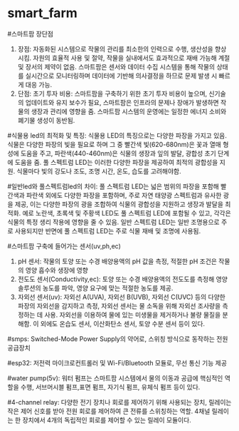 # smart_farm

#스마트팜 장단점
1. 장점: 자동화된 시스템으로 작물의 관리를 최소한의 인력으로 수행, 생산성을 향상시킴. 자원의 효율적 사용 및 절약, 작물을 실내에서도 효과적으로 재배 가능해 계절 및 장서의 제약이 없음. 스마트팜은 센서와 데이터 수집 시스템을 통해 작물의 상태를 실시간으로 모니터링하며 데이터에 기반해 의사결정을 하므로 문제 발생 시 빠르게 대응 가능.
2. 단점: 초기 투자 비용: 스마트팜을 구축하기 위한 초기 투자 비용이 높으며, 신기술의 업데이트와 유지 보수가 필요, 스마트팜은 인프라의 문제나 장애가 발생하면 작물의 생장과 관리에 영향을 줌. 스마트팜 시스템의 운영에는 일정한 에너지 소비와 폐기물 생성이 동반됨.

#식물용 led의 최적화 및 특징:
식물용 LED의 특징으로는 다양한 파장을 가지고 있음. 식물은 다양한 파장의 빛을 필요로 하며 그 중 빨간색 빛(620-680nm)은 꽃과 열매 형성에 도움을 주고, 파란색(440-460nm)은 식물의 생장과 잎의 발달, 광합성 초기 단계에 도움을 줌. 풀 스펙트럼 LED는 이러한 다양한 파장을 제공하여 최적의 광합성을 지원. 식물마다 빛의 강도나 조도, 조명 시간, 온도, 습도를 고려해야함.

#일반led와 풀스펙트럼led의 차이:
풀 스펙트럼 LED는 넓은 범위의 파장을 포함해 빨간색과 파란색 외에도 다양한 파장을 포함하며, 주로 자연 태양광 스펙트럼과 유사한 광을 제공, 이는 다양한 파장의 광을 조합하여 식물의 광합성을 지원하고 생장과 발달을 최적화. 예로 노란색, 초록색 및 주황색 LED도 풀 스펙트럼 LED에 포함될 수 있고, 각각은 식물의 특정 생리 작용에 영향을 줄 수 있음. 일반 스펙트럼 LED는 일반 조명용으로 주로 사용되지만 반면에 풀 스펙트럼 LED는 주로 식물 재배 및 조명에 사용됨.

#스마트팜 구축에 들어가는 센서(uv,ph,ec)
1. pH 센서: 작물의 토양 또는 수경 배양용액의 pH 값을 측정, 적절한 pH 조건은 작물의 영양 흡수와 생장에 영향
2. 전도도 센서(Conductivity,ec): 토양 또는 수경 배양용액의 전도도를 측정해 영양솔루션의 농도를 파악, 영양 요구에 맞는 적절한 농도를 제공.
3. 자외선 센서(uv): 자외선 A(UVA), 자외선 B(UVB), 자외선 C(UVC) 등의 다양한 파장의 자외선을 감지하고 측정, 자외선 센서는 물 소독을 위해 자외선 조사량을 측정하는 데 사용. 자외선을 이용하여 물에 있는 미생물을 제거하거나 불량 물질을 분해함.
이 외에도 온습도 센서, 이산화탄소 센서, 토양 수분 센서 등이 있다.

#smps:
Switched-Mode Power Supply의 약어로, 스위칭 방식으로 동작하는 전원 공급장치

#esp32:
저전력 마이크로컨트롤러 및 Wi-Fi/Bluetooth 모듈로, 무선 통신 기능 제공

#water pump(5v):
워터 펌프는 스마트팜 시스템에서 물의 이동과 공급에 핵심적인 역할을 수행, 서브머시블 펌프,표면 펌프, 자기식 펌프, 유체식 펌프 등이 있다.

#4-channel relay:
다양한 전기 장치나 회로를 제어하기 위해 사용되는 장치, 릴레이는 작은 제어 신호를 받아 전원 회로를 제어하여 큰 전류를 스위칭하는 역할. 4채널 릴레이는 한 장치에서 4개의 독립적인 회로를 제어할 수 있는 릴레이 모듈이다.
